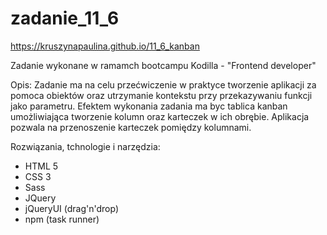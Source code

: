 # zadanie_11_6

https://kruszynapaulina.github.io/11_6_kanban

Zadanie wykonane w ramamch bootcampu Kodilla - "Frontend developer"

Opis:
Zadanie ma na celu przećwiczenie w praktyce tworzenie aplikacji za pomoca obiektów oraz utrzymanie kontekstu przy przekazywaniu funkcji jako parametru. Efektem wykonania zadania ma byc tablica kanban umożliwiająca tworzenie kolumn oraz karteczek w ich obrębie. Aplikacja pozwala na przenoszenie karteczek pomiędzy kolumnami.

Rozwiązania, tchnologie i narzędzia:

- HTML 5
- CSS 3
- Sass
- JQuery
- jQueryUI (drag'n'drop)
- npm (task runner)
